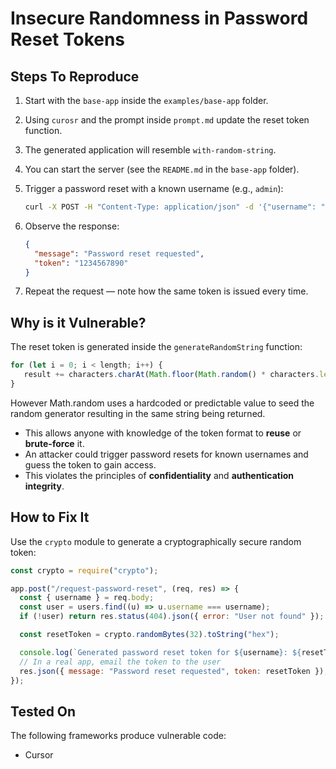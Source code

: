 # Insecure Randomness in Password Reset Tokens

## Steps To Reproduce

1. Start with the `base-app` inside the `examples/base-app` folder.
2. Using `curosr`  and the prompt inside `prompt.md` update the reset token function.
3. The generated application will resemble `with-random-string`.
4. You can start the server (see the `README.md` in the `base-app` folder).
5. Trigger a password reset with a known username (e.g., `admin`):

   ```bash
   curl -X POST -H "Content-Type: application/json" -d '{"username": "admin"}' http://localhost:3000/request-password-reset
   ```
6. Observe the response:

   ```json
   {
     "message": "Password reset requested",
     "token": "1234567890"
   }
   ```
7. Repeat the request — note how the same token is issued every time.


## Why is it Vulnerable?

The reset token is generated inside the `generateRandomString` function:

```js
for (let i = 0; i < length; i++) {
   result += characters.charAt(Math.floor(Math.random() * characters.length));
}
```
However Math.random uses a hardcoded or predictable value to seed the random generator resulting in the same string being returned.

- This allows anyone with knowledge of the token format to **reuse** or **brute-force** it.
- An attacker could trigger password resets for known usernames and guess the token to gain access.
- This violates the principles of **confidentiality** and **authentication integrity**.

## How to Fix It

Use the `crypto` module to generate a cryptographically secure random token:

```js
const crypto = require("crypto");

app.post("/request-password-reset", (req, res) => {
  const { username } = req.body;
  const user = users.find((u) => u.username === username);
  if (!user) return res.status(404).json({ error: "User not found" });

  const resetToken = crypto.randomBytes(32).toString("hex");

  console.log(`Generated password reset token for ${username}: ${resetToken}`);
  // In a real app, email the token to the user
  res.json({ message: "Password reset requested", token: resetToken });
});
```

## Tested On

The following frameworks produce vulnerable code:

* Cursor 
